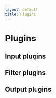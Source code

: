 ```yaml
---
layout: default
title: Plugins
---
```


# Plugins

## Input plugins

## Filter plugins

## Output plugins


